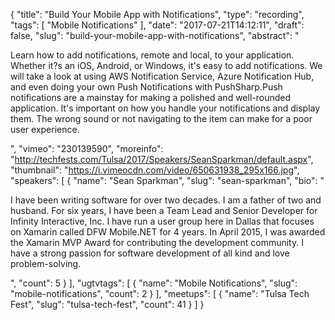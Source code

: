 {
  "title": "Build Your Mobile App with Notifications",
  "type": "recording",
  "tags": [
    "Mobile Notifications"
  ],
  "date": "2017-07-21T14:12:11",
  "draft": false,
  "slug": "build-your-mobile-app-with-notifications",
  "abstract": "<p>Learn how to add notifications, remote and local, to your application. Whether it?s an iOS, Android, or Windows, it's easy to add notifications. We will take a look at using AWS Notification Service, Azure Notification Hub, and even doing your own Push Notifications with PushSharp.Push notifications are a mainstay for making a polished and well-rounded application. It's important on how you handle your notifications and display them. The wrong sound or not navigating to the item can make for a poor user experience.</p>",
  "vimeo": "230139590",
  "moreinfo": "http://techfests.com/Tulsa/2017/Speakers/SeanSparkman/default.aspx",
  "thumbnail": "https://i.vimeocdn.com/video/650631938_295x166.jpg",
  "speakers": [
    {
      "name": "Sean Sparkman",
      "slug": "sean-sparkman",
      "bio": "<p>I have been writing software for over two decades. I am a father of two and husband. For six years, I have been a Team Lead and Senior Developer for Infinity Interactive, Inc. I have run a user group here in Dallas that focuses on Xamarin called DFW Mobile.NET for 4 years. In April 2015, I was awarded the Xamarin MVP Award for contributing the development community. I have a strong passion for software development of all kind and love problem-solving.</p>",
      "count": 5
    }
  ],
  "ugtvtags": [
    {
      "name": "Mobile Notifications",
      "slug": "mobile-notifications",
      "count": 2
    }
  ],
  "meetups": [
    {
      "name": "Tulsa Tech Fest",
      "slug": "tulsa-tech-fest",
      "count": 41
    }
  ]
}